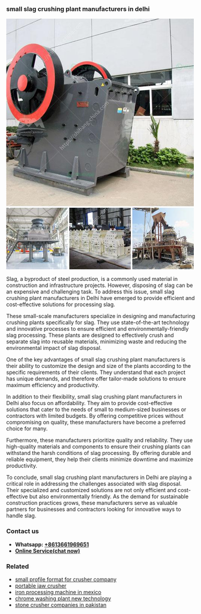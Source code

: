 <h3>small slag crushing plant manufacturers in delhi</h3><img src='1708408614.jpg' alt=''><p>Slag, a byproduct of steel production, is a commonly used material in construction and infrastructure projects. However, disposing of slag can be an expensive and challenging task. To address this issue, small slag crushing plant manufacturers in Delhi have emerged to provide efficient and cost-effective solutions for processing slag.</p><p>These small-scale manufacturers specialize in designing and manufacturing crushing plants specifically for slag. They use state-of-the-art technology and innovative processes to ensure efficient and environmentally-friendly slag processing. These plants are designed to effectively crush and separate slag into reusable materials, minimizing waste and reducing the environmental impact of slag disposal.</p><p>One of the key advantages of small slag crushing plant manufacturers is their ability to customize the design and size of the plants according to the specific requirements of their clients. They understand that each project has unique demands, and therefore offer tailor-made solutions to ensure maximum efficiency and productivity.</p><p>In addition to their flexibility, small slag crushing plant manufacturers in Delhi also focus on affordability. They aim to provide cost-effective solutions that cater to the needs of small to medium-sized businesses or contractors with limited budgets. By offering competitive prices without compromising on quality, these manufacturers have become a preferred choice for many.</p><p>Furthermore, these manufacturers prioritize quality and reliability. They use high-quality materials and components to ensure their crushing plants can withstand the harsh conditions of slag processing. By offering durable and reliable equipment, they help their clients minimize downtime and maximize productivity.</p><p>To conclude, small slag crushing plant manufacturers in Delhi are playing a critical role in addressing the challenges associated with slag disposal. Their specialized and customized solutions are not only efficient and cost-effective but also environmentally friendly. As the demand for sustainable construction practices grows, these manufacturers serve as valuable partners for businesses and contractors looking for innovative ways to handle slag.</p><h3>Contact us</h3><ul><li><strong>Whatsapp:&nbsp;<a href="https://wa.me/8613661969651">+8613661969651</a></strong></li><li><a href="https://swt.shibang-china.com/?git&amp;zhl&amp;small slag crushing plant manufacturers in delhi"><strong>Online Service(chat now)</strong></a></li></ul><h3>Related</h3><ul><li><a href='small profile format for crusher company.md'>small profile format for crusher company</a></li><li><a href='portable jaw crusher.md'>portable jaw crusher</a></li><li><a href='iron processing machine in mexico.md'>iron processing machine in mexico</a></li><li><a href='chrome washing plant new technology.md'>chrome washing plant new technology</a></li><li><a href='stone crusher companies in pakistan.md'>stone crusher companies in pakistan</a></li></ul>